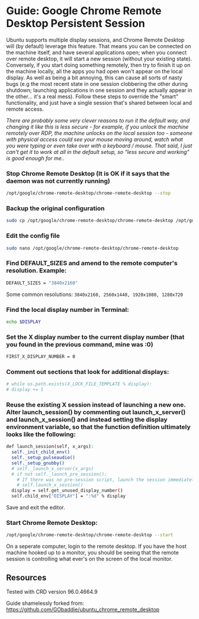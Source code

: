 # Guide: Google Chrome Remote Desktop Persistent Session

Ubuntu supports multiple display sessions, and Chrome Remote Desktop will (by default) leverage this feature. That means you can be connected on the machine itself, and have several applications open; when you connect over remote desktop, it will start a new session (without your existing state). Conversely, if you start doing something remotely, then try to finish it up on the machine locally, all the apps you had open won't appear on the local display. As well as being a bit annoying, this can cause all sorts of nasty bugs (e.g the most recent state in one session clobbering the other during shutdown; launching applications in one session and they actually appear in the other... it's a real mess). Follow these steps to override the "smart" functionality, and just have a single session that's shared between local and remote access.

*There are probably some very clever reasons to run it the default way, and changing it like this is less secure - for example, if you unlock the machine remotely over RDP, the machine unlocks on the local session too - someone with physical access could see your mouse moving around, watch what you were typing or even take over with a keyboard / mouse. That said, I just can't get it to work at all in the default setup, so "less secure and working" is good enough for me.*.

### Stop Chrome Remote Desktop (It is OK if it says that the daemon was not currently running)
```sh
/opt/google/chrome-remote-desktop/chrome-remote-desktop --stop
```

### Backup the original configuration
```sh
sudo cp /opt/google/chrome-remote-desktop/chrome-remote-desktop /opt/google/chrome-remote-desktop/chrome-remote-desktop.original
```

### Edit the config file
```sh
sudo nano /opt/google/chrome-remote-desktop/chrome-remote-desktop
```

### Find DEFAULT_SIZES and amend to the remote computer's resolution. Example:
```sh
DEFAULT_SIZES = "3840x2160"
```
Some common resolutions: ``3840x2160, 2560x1440, 1920x1080, 1280x720``

### Find the local display number in Terminal:
```sh
echo $DISPLAY
```

### Set the X display number to the current display number (that you found in the previous command, mine was :0)
```sh
FIRST_X_DISPLAY_NUMBER = 0
```

### Comment out sections that look for additional displays:
```sh
# while os.path.exists(X_LOCK_FILE_TEMPLATE % display):
# display += 1
```

### Reuse the existing X session instead of launching a new one. Alter launch_session() by commenting out launch_x_server() and launch_x_session() and instead setting the display environment variable, so that the function definition ultimately looks like the following:
```sh
def launch_session(self, x_args):
  self._init_child_env()
  self._setup_pulseaudio()
  self._setup_gnubby()
  # self._launch_x_server(x_args)
  # if not self._launch_pre_session():
    # If there was no pre-session script, launch the session immediately.
    # self.launch_x_session()
  display = self.get_unused_display_number()
  self.child_env["DISPLAY"] = ":%d" % display
```

Save and exit the editor.

### Start Chrome Remote Desktop:
```sh
/opt/google/chrome-remote-desktop/chrome-remote-desktop --start
```

On a seperate computer, login to the remote desktop. If you have the host machine hooked up to a monitor, you should be seeing that the remote session is controlling what ever's on the screen of the local monitor.

## Resources

Tested with CRD version 96.0.4664.9

Guide shamelessly forked from: https://github.com/GObaddie/ubuntu_chrome_remote_desktop
